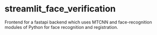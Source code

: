 # streamlit_face_verification
Frontend for a fastapi backend which uses MTCNN and face-recognition modules of Python for face recognition and registration.
